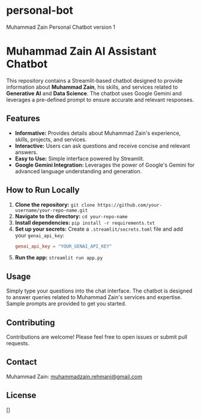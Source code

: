 # personal-bot
Muhammad Zain Personal Chatbot version 1
# Muhammad Zain AI Assistant Chatbot

This repository contains a Streamlit-based chatbot designed to provide information about **Muhammad Zain**, his skills, and services related to **Generative AI** and **Data Science**.  The chatbot uses Google Gemini and leverages a pre-defined prompt to ensure accurate and relevant responses.

## Features

* **Informative:** Provides details about Muhammad Zain's experience, skills, projects, and services.
* **Interactive:**  Users can ask questions and receive concise and relevant answers.
* **Easy to Use:**  Simple interface powered by Streamlit.
* **Google Gemini Integration:** Leverages the power of Google's Gemini for advanced language understanding and generation.

## How to Run Locally

1. **Clone the repository:** `git clone https://github.com/your-username/your-repo-name.git`
2. **Navigate to the directory:** `cd your-repo-name`
3. **Install dependencies:** `pip install -r requirements.txt`
4. **Set up your secrets:** Create a `.streamlit/secrets.toml` file and add your `genai_api_key`:
    ```toml
    genai_api_key = "YOUR_GENAI_API_KEY"
    ```
5. **Run the app:** `streamlit run app.py`

## Usage

Simply type your questions into the chat interface.  The chatbot is designed to answer queries related to Muhammad Zain's services and expertise.  Sample prompts are provided to get you started.

## Contributing

Contributions are welcome! Please feel free to open issues or submit pull requests.

## Contact

Muhammad Zain: muhammadzain.rehmani@gmail.com

## License

[]
